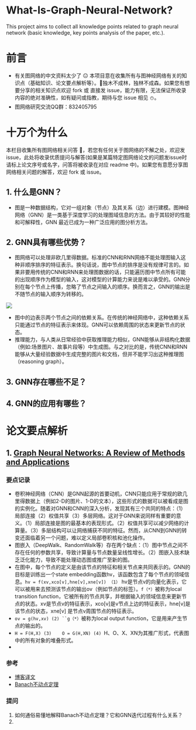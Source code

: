 # What-Is-Graph-Neural-Network?
This project aims to collect all knowledge points related to graph neural network (basic knowledge, key points analysis of the paper, etc.).
# 前言
- 有关图网络的中文资料太少了 😐 本项目意在收集所有与图神经网络有关的知识点（基础知识、论文要点解析等）。🌴独木不成林，独林不成森。如果您有想要分享的相关知识点欢迎 fork 或 直接发 issue，能力有限，无法保证所收录内容的绝对准确性，如有疑问或指教，期待与您 issue 相见 ⛄。
- 图网络研究交流QQ群：832405795

# 十万个为什么
本栏目收集所有图网络相关问答 🤡，若您有任何关于图网络的不解之处，欢迎发issue，此处将收录优质提问与解答(如果是某篇特定图网络论文的问题发issue时请标上论文序号或名字，问答将被收录在对应 readme 中)。如果您有意愿分享图网络相关问题的解答，欢迎 fork 或 issue。

## 1. 什么是GNN？
- 图是一种数据结构，它对一组对象（节点）及其关系（边）进行建模。图神经网络（GNN）是一类基于深度学习的处理图域信息的方法。由于其较好的性能和可解释性，GNN 最近已成为一种广泛应用的图分析方法。

## 2. GNN具有哪些优势？
- 图网络可以处理非欧几里得数据。标准的CNN和RNN网络不能处理图输入这种非顺序排序的特征表示。换句话说，图中节点的排序是没有规律可言的。如果非要用传统的CNN和RNN来处理图数据的话，只能遍历图中节点所有可能的出现顺序作为模型的输入，这对模型的计算能力来说是难以承受的。GNN分别在每个节点上传播，忽略了节点之间输入的顺序。换而言之，GNN的输出是不随节点的输入顺序为转移的。

![](https://github.com/cy69855522/what-is-graph-neural-network/blob/master/sources/non-Euclidean.png)

- 图中的边表示两个节点之间的依赖关系。在传统的神经网络中，这种依赖关系只能通过节点的特征表示来体现。GNN可以依赖周围的状态来更新节点的状态。
- 推理能力，与人类从日常经验中获取推理能力相似，GNN能够从非结构化数据（例如:场景图片、故事片段等）中生成图。与之对比的是，传统CNN和RNN能够从大量经验数据中生成完整的图片和文档，但并不能学习出这种推理图（reasoning graph）。
## 3. GNN存在哪些不足？

## 4. GNN的应用有哪些？

# 论文要点解析
## 1. [Graph Neural Networks: A Review of Methods and Applications](https://arxiv.org/pdf/1812.08434.pdf)
### 要点记录
- 卷积神经网络（CNN）是GNN起源的首要动机，CNN只能应用于常规的欧几里得数据上（例如2-D的图片、1-D的文本），这些形式的数据可以被看成是图的实例化。随着对GNN和CNN的深入分析，发现其有三个共同的特点：（1）局部连接（2）权值共享（3）多层网络。这对于GNN来说同样有重要的意义。（1）局部连接是图的最基本的表现形式。（2）权值共享可以减少网络的计算量。（3）多层结构可以让网络捕获不同的特征。然而，从CNN到GNN的转变还面临着另一个问题，难以定义局部卷积核和池化操作。
- 图嵌入（DeepWalk、RandomWalk等）存在两个缺点：（1）图中节点之间不存在任何的参数共享，导致计算量与节点数量呈线性增长。（2）图嵌入技术缺乏泛化能力，导致不能处理动态图或推广至新的图。
- 在图中，每个节点的定义是由该节点的特征和相关节点来共同表示的。GNN的目标是训练出一个state embedding函数hv，该函数包含了每个节点的领域信息。`hv = f(xv,xco[v],hne[v],xne[v]) （1）` hv是节点v的向量化表示，它可以被用来去预测该节点的输出ov（例如节点的标签）。`f（*）`被称为local transition function，它被所有的节点共享，并根据输入的领域信息来更新节点的状态。xv是节点v的特征表示，xco[v]是v节点上边的特征表示，hne[v]是该节点的状态，xne[v] 是节点v周围节点的特征表示。
- `ov = g(hv,xv) (2) ``g（*）`被称为local output function，它是用来产生节点的输出的。
- `H = F(H,X) (3)    O = G(H,XN) (4) `H、O、X、XN为其推广形式，代表图中的所有对象的堆叠形式。
- 
### 参考
- [博客译文](https://blog.csdn.net/m0_38031488/article/details/88414320)
- [Banach不动点定理](https://zhuanlan.zhihu.com/p/33885648)
### 提问
1. 如何通俗易懂地解释Banach不动点定理？它和GNN迭代过程有什么关系？
2. 
